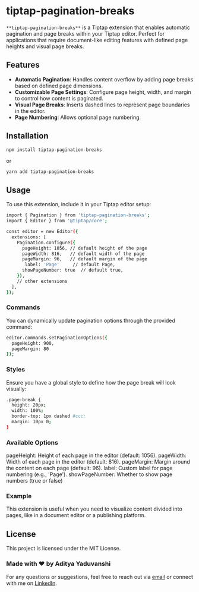 # tiptap-pagination-breaks

`**tiptap-pagination-breaks**` is a Tiptap extension that enables automatic pagination and page breaks within your Tiptap editor. Perfect for applications that require document-like editing features with defined page heights and visual page breaks.

## Features

- **Automatic Pagination**: Handles content overflow by adding page breaks based on defined page dimensions.
- **Customizable Page Settings**: Configure page height, width, and margin to control how content is paginated.
- **Visual Page Breaks**: Inserts dashed lines to represent page boundaries in the editor.
- **Page Numbering**: Allows optional page numbering.

## Installation

```bash
npm install tiptap-pagination-breaks
```

or

```
yarn add tiptap-pagination-breaks
```

## Usage

To use this extension, include it in your Tiptap editor setup:

```bash
import { Pagination } from 'tiptap-pagination-breaks';
import { Editor } from '@tiptap/core';

const editor = new Editor({
  extensions: [
    Pagination.configure({
      pageHeight: 1056, // default height of the page
      pageWidth: 816,   // default width of the page
      pageMargin: 96,   // default margin of the page
       label: 'Page'     // default Page,
      showPageNumber: true  // default true,
    }),
    // other extensions
  ],
});
```

### Commands

You can dynamically update pagination options through the provided command:

```bash
editor.commands.setPaginationOptions({
  pageHeight: 900,
  pageMargin: 80
});
```

### Styles

Ensure you have a global style to define how the page break will look visually:

```bash
.page-break {
  height: 20px;
  width: 100%;
  border-top: 1px dashed #ccc;
  margin: 10px 0;
}
```

### Available Options

pageHeight: Height of each page in the editor (default: 1056).
pageWidth: Width of each page in the editor (default: 816).
pageMargin: Margin around the content on each page (default: 96).
label: Custom label for page numbering (e.g., 'Page').
showPageNumber: Whether to show page numbers (true or false)

### Example

This extension is useful when you need to visualize content divided into pages, like in a document editor or a publishing platform.

## License

This project is licensed under the MIT License.

### Made with ❤️ by Aditya Yaduvanshi

For any questions or suggestions, feel free to reach out via [email](mailto:aditya97y@gmail.com) or connect with me on [LinkedIn](https://www.linkedin.com/in/theaditya-yaduvanshi-/).
